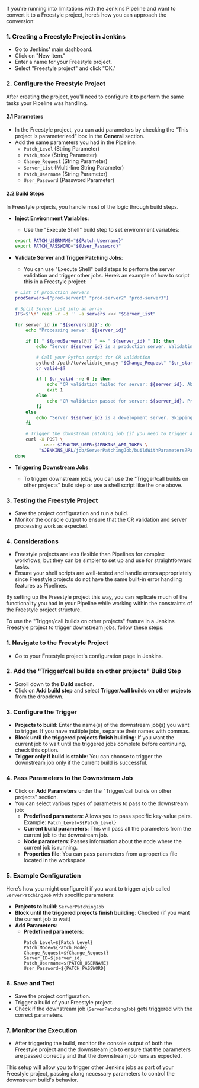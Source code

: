 If you're running into limitations with the Jenkins Pipeline and want to convert it to a Freestyle project, here’s how you can approach the conversion:

### 1. **Creating a Freestyle Project in Jenkins**
   - Go to Jenkins' main dashboard.
   - Click on "New Item."
   - Enter a name for your Freestyle project.
   - Select "Freestyle project" and click "OK."

### 2. **Configure the Freestyle Project**
   After creating the project, you'll need to configure it to perform the same tasks your Pipeline was handling.

#### **2.1 Parameters**
   - In the Freestyle project, you can add parameters by checking the "This project is parameterized" box in the **General** section.
   - Add the same parameters you had in the Pipeline:
     - `Patch_Level` (String Parameter)
     - `Patch_Mode` (String Parameter)
     - `Change_Request` (String Parameter)
     - `Server_List` (Multi-line String Parameter)
     - `Patch_Username` (String Parameter)
     - `User_Password` (Password Parameter)

#### **2.2 Build Steps**
   In Freestyle projects, you handle most of the logic through build steps.

   - **Inject Environment Variables**:
     - Use the "Execute Shell" build step to set environment variables:
     ```bash
     export PATCH_USERNAME="${Patch_Username}"
     export PATCH_PASSWORD="${User_Password}"
     ```

   - **Validate Server and Trigger Patching Jobs**:
     - You can use "Execute Shell" build steps to perform the server validation and trigger other jobs. Here’s an example of how to script this in a Freestyle project:

     ```bash
     # List of production servers
     prodServers=("prod-server1" "prod-server2" "prod-server3")

     # Split Server_List into an array
     IFS=$'\n' read -r -d '' -a servers <<< "$Server_List"

     for server_id in "${servers[@]}"; do
         echo "Processing server: ${server_id}"

         if [[ " ${prodServers[@]} " =~ " ${server_id} " ]]; then
             echo "Server ${server_id} is a production server. Validating CR..."

             # Call your Python script for CR validation
             python3 /path/to/validate_cr.py "$Change_Request" "$cr_start_time" "$cr_end_time"
             cr_valid=$?

             if [ $cr_valid -ne 0 ]; then
                 echo "CR validation failed for server: ${server_id}. Aborting job."
                 exit 1
             else
                 echo "CR validation passed for server: ${server_id}. Proceeding with patching."
             fi
         else
             echo "Server ${server_id} is a development server. Skipping CR validation..."
         fi

         # Trigger the downstream patching job (if you need to trigger another job)
         curl -X POST \
              --user $JENKINS_USER:$JENKINS_API_TOKEN \
              "$JENKINS_URL/job/ServerPatchingJob/buildWithParameters?Patch_Level=$Patch_Level&Patch_Mode=$Patch_Mode&Change_Request=$Change_Request&Server_ID=$server_id&Patch_Username=$PATCH_USERNAME&User_Password=$PATCH_PASSWORD"
     done
     ```

   - **Triggering Downstream Jobs**:
     - To trigger downstream jobs, you can use the "Trigger/call builds on other projects" build step or use a shell script like the one above.

### 3. **Testing the Freestyle Project**
   - Save the project configuration and run a build.
   - Monitor the console output to ensure that the CR validation and server processing work as expected.

### 4. **Considerations**
   - Freestyle projects are less flexible than Pipelines for complex workflows, but they can be simpler to set up and use for straightforward tasks.
   - Ensure your shell scripts are well-tested and handle errors appropriately since Freestyle projects do not have the same built-in error handling features as Pipelines.

By setting up the Freestyle project this way, you can replicate much of the functionality you had in your Pipeline while working within the constraints of the Freestyle project structure.


To use the "Trigger/call builds on other projects" feature in a Jenkins Freestyle project to trigger downstream jobs, follow these steps:

### 1. **Navigate to the Freestyle Project**
   - Go to your Freestyle project's configuration page in Jenkins.

### 2. **Add the "Trigger/call builds on other projects" Build Step**
   - Scroll down to the **Build** section.
   - Click on **Add build step** and select **Trigger/call builds on other projects** from the dropdown.

### 3. **Configure the Trigger**
   - **Projects to build**: Enter the name(s) of the downstream job(s) you want to trigger. If you have multiple jobs, separate their names with commas.
   - **Block until the triggered projects finish building**: If you want the current job to wait until the triggered jobs complete before continuing, check this option.
   - **Trigger only if build is stable**: You can choose to trigger the downstream job only if the current build is successful.

### 4. **Pass Parameters to the Downstream Job**
   - Click on **Add Parameters** under the "Trigger/call builds on other projects" section.
   - You can select various types of parameters to pass to the downstream job:
     - **Predefined parameters**: Allows you to pass specific key-value pairs. Example: `Patch_Level=${Patch_Level}`
     - **Current build parameters**: This will pass all the parameters from the current job to the downstream job.
     - **Node parameters**: Passes information about the node where the current job is running.
     - **Properties file**: You can pass parameters from a properties file located in the workspace.

### 5. **Example Configuration**

   Here’s how you might configure it if you want to trigger a job called `ServerPatchingJob` with specific parameters:

   - **Projects to build**: `ServerPatchingJob`
   - **Block until the triggered projects finish building**: Checked (if you want the current job to wait)
   - **Add Parameters**: 
     - **Predefined parameters**:
       ```text
       Patch_Level=${Patch_Level}
       Patch_Mode=${Patch_Mode}
       Change_Request=${Change_Request}
       Server_ID=${server_id}
       Patch_Username=${PATCH_USERNAME}
       User_Password=${PATCH_PASSWORD}
       ```

### 6. **Save and Test**
   - Save the project configuration.
   - Trigger a build of your Freestyle project.
   - Check if the downstream job (`ServerPatchingJob`) gets triggered with the correct parameters.

### 7. **Monitor the Execution**
   - After triggering the build, monitor the console output of both the Freestyle project and the downstream job to ensure that the parameters are passed correctly and that the downstream job runs as expected.

This setup will allow you to trigger other Jenkins jobs as part of your Freestyle project, passing along necessary parameters to control the downstream build's behavior.